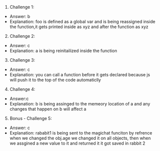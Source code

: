 1. Challenge 1:
  - Answer: b
  - Explanation: foo is defined as a global var and is being reassigned inside the function,it gets printed inside as xyz and after the function as xyz


2. Challenge 2:
  - Answer: c
  - Explanation: a is being reinitailized inside the function


3. Challenge 3:
  - Answer: c
  - Explanation: you can call a function before it gets declared because js will push it to the top of the code automaticlly


4. Challenge 4:
  - Answer:c
  - Explanation: b is being assinged to the memeory location of a and any changes that happen on b will affect a


5. Bonus - Challenge 5:
  - Answer: c 
  - Explanation: rababit1 is being sent to the magichat funciton by refrence when we changed the obj.age we changed it on all objects, then when we assgined a new value to it and returned it it got saved in rabbit 2
